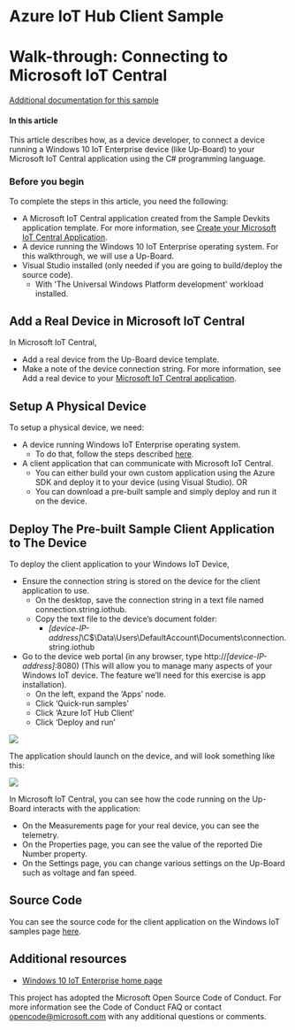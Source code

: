 # Azure IoT Hub Client Sample

# Walk-through: Connecting to Microsoft IoT Central

[Additional documentation for this sample](https://blogs.windows.com/buildingapps/2015/12/09/windows-iot-core-and-azure-iot-hub-putting-the-i-in-iot/) 

#### In this article

This article describes how, as a device developer, to connect a device running a Windows 10 IoT Enterprise device (like Up-Board) to your Microsoft IoT Central application using the C# programming language.

### Before you begin

To complete the steps in this article, you need the following:

- A Microsoft IoT Central application created from the Sample Devkits application template. For more information, see [Create your Microsoft IoT Central Application](https://docs.microsoft.com/en-us/microsoft-iot-central/howto-create-application).
- A device running the Windows 10 IoT Enterprise operating system.  For this walkthrough, we will use a Up-Board.  
- Visual Studio installed (only needed if you are going to build/deploy the source code). 
  - With 'The Universal Windows Platform development' workload installed.

## Add a Real Device in Microsoft IoT Central

In Microsoft IoT Central, 

- Add a real device from the Up-Board device template.
- Make a note of the device connection string. For more information, see Add a real device to your [Microsoft IoT Central application](https://docs.microsoft.com/en-us/microsoft-iot-central/tutorial-add-device).

## Setup A Physical Device

To setup a physical device, we need:

- A device running Windows IoT Enterprise operating system.
  - To do that, follow the steps described [here](https://developer.microsoft.com/en-us/windows/iot/getstarted/prototype/setupdevice).
- A client application that can communicate with Microsoft IoT Central.
  - You can either build your own custom application using the Azure SDK and deploy it to your device (using Visual Studio). OR
  - You can download a pre-built sample and simply deploy and run it on the device.

## Deploy The Pre-built Sample Client Application to The Device

To deploy the client application to your Windows IoT Device,

- Ensure the connection string is stored on the device for the client application to use.
  - On the desktop, save the connection string in a text file named connection.string.iothub.
  - Copy the text file to the device’s document folder:
     - <i>[device-IP-address]</i>\C$\Data\Users\DefaultAccount\Documents\connection.string.iothub
- Go to the device web portal (in any browser, type http://<i>[device-IP-address]</i>:8080) (This will allow you to manage many aspects of your Windows IoT device. The feature we’ll need for this exercise is app installation).
  - On the left, expand the ‘Apps’ node.
  - Click ‘Quick-run samples’
  - Click ‘Azure IoT Hub Client’
  - Click ‘Deploy and run’

<img src="../../../Resources/images/Azure/IoTHubClients/webb.capture.png">

The application should launch on the device, and will look something like this:

<img src="../../../Resources/images/Azure/IoTHubClients/IoTHubClientScreenshot.png">

In Microsoft IoT Central, you can see how the code running on the Up-Board interacts with the application:

- On the Measurements page for your real device, you can see the telemetry.
- On the Properties page, you can see the value of the reported Die Number property.
- On the Settings page, you can change various settings on the Up-Board such as voltage and fan speed.

## Source Code

You can see the source code for the client application on the Windows IoT samples page [here](https://github.com/Microsoft/Windows-iotcore-samples/tree/develop/Samples/Azure/IoTHubClients).


## Additional resources
* [Windows 10 IoT Enterprise home page](https://developer.microsoft.com/en-us/windows/iot/)

This project has adopted the Microsoft Open Source Code of Conduct. For more information see the Code of Conduct FAQ or contact <opencode@microsoft.com> with any additional questions or comments.

